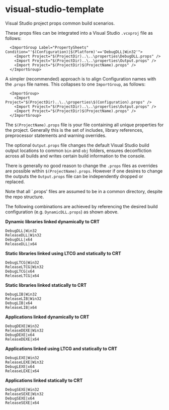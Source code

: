 visual-studio-template
======================

Visual Studio project props common build scenarios.

These props files can be integrated into a Visual Studio `.vcxproj` file as follows:

```
  <ImportGroup Label="PropertySheets" Condition="'$(Configuration)|$(Platform)'=='DebugDLL|Win32'">
    <Import Project="$(ProjectDir)..\..\properties\DebugDLL.props" />
    <Import Project="$(ProjectDir)..\..\properties\Output.props" />
    <Import Project="$(ProjectDir)$(ProjectName).props" />
  </ImportGroup>
```

A simpler (recommended) approach is to align Configuration names with the .`props` file names. This collapses to one `ImportGroup`, as follows:

```
  <ImportGroup>
    <Import Project="$(ProjectDir)..\..\properties\$(Configuration).props" />
    <Import Project="$(ProjectDir)..\..\properties\Output.props" />
    <Import Project="$(ProjectDir)$(ProjectName).props" />
  </ImportGroup>
```

The `$(ProjectName).props` file is your file containing all unique properties for the project. Generally this is the set of includes, library references, preprocessor statements and warning overrides.

The optional `Output.props` file changes the default Visual Studio build output locations to common `bin` and `obj` folders, ensures deconfliction across all builds and writes certain build information to the console.

There is generally no good reason to change the `.props` files as overrides are possible within `$(ProjectName).props`. However if one desires to change the outputs the `Output.props` file can be independently dropped or replaced.

Note that all `.props' files are assumed to be in a common directory, despite the repo structure.

The following combinations are achieved by referencing the desired build configuration (e.g. `DynamicDLL.props`) as shown above.

**Dynamic libraries linked dynamically to CRT**
```
DebugDLL|Win32
ReleaseDLL|Win32
DebugDLL|x64
ReleaseDLL|x64
```
**Static libraries linked using LTCG and statically to CRT**
```
DebugLTCG|Win32
ReleaseLTCG|Win32
DebugLTCG|x64
ReleaseLTCG|x64
```
**Static libraries linked statically to CRT**
```
DebugLIB|Win32
ReleaseLIB|Win32
DebugLIB|x64
ReleaseLIB|x64
```
**Applications linked dynamically to CRT**
```
DebugDEXE|Win32
ReleaseDEXE|Win32
DebugDEXE|x64
ReleaseDEXE|x64
```
**Applications linked using LTCG and statically to CRT**
```
DebugLEXE|Win32
ReleaseLEXE|Win32
DebugLEXE|x64
ReleaseLEXE|x64
```
**Applications linked statically to CRT**
```
DebugSEXE|Win32
ReleaseSEXE|Win32
DebugSEXE|x64
ReleaseSEXE|x64
```
